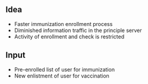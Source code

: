 
## Idea
* Faster immunization enrollment process
* Diminished information traffic in the principle server
* Activity of enrollment and check is restricted
## Input
* Pre-enrolled list of user for immunization
* New enlistment of user for vaccination

